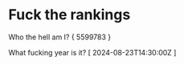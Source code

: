 # Fuck the rankings

Who the hell am I?
{ 5599783 }

What fucking year is it?
[ 2024-08-23T14:30:00Z ]
